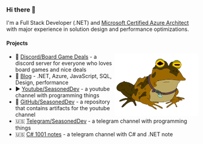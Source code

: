 ### Hi there 👋

I'm a Full Stack Developer (.NET) and [Microsoft Certified Azure Architect](https://www.youracclaim.com/badges/64b5a7a0-ff44-4794-b415-e2312e31c814) with major experience in solution design and performance optimizations.

#### Projects

<img src="https://github.com/FSou1/FSou1/blob/master/giphy-0.gif" data-canonical-src="https://github.com/FSou1/FSou1/blob/master/giphy-0.gif" width="220" align="right" />

- 🎲 [Discord/Board Game Deals](https://discord.gg/dgNNechKrQ) - a discord server for everyone who loves board games and nice deals
- 📝 [Blog](https://fsou1.github.io/) - .NET, Azure, JavaScript, SQL, Design, performance
- ▶️ [Youtube/SeasonedDev](https://www.youtube.com/SeasonedDev) - a youtube channel with programming things
- 🎁 [GitHub/SeasonedDev](https://github.com/FSou1/SeasonedDev) - a repository that contains artifacts for the youtube channel
- 🇺🇸 [Telegram/SeasonedDev](https://t.me/seasoneddev) - a telegram channel with programming things
- 🇺🇸 [C# 1001 notes](https://t.me/csharp_1001_notes) - a telegram channel with C# and .NET note

